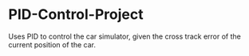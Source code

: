 # PID-Control-Project
Uses PID to control the car simulator, given the cross track error of the current position of the car.
